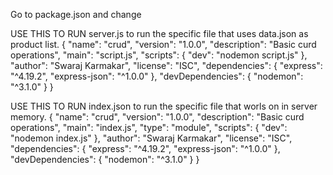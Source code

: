 Go to package.json and change 

USE THIS TO RUN server.js to run the specific file that uses data.json as product list.
{
  "name": "crud",
  "version": "1.0.0",
  "description": "Basic curd operations",
  "main": "script.js",
  "scripts": {
    "dev": "nodemon script.js"
  },
  "author": "Swaraj Karmakar",
  "license": "ISC",
  "dependencies": {
    "express": "^4.19.2",
    "express-json": "^1.0.0"
  },
  "devDependencies": {
    "nodemon": "^3.1.0"
  }
}


USE THIS TO RUN index.json to run the specific file that worls on in server memory.
{
  "name": "crud",
  "version": "1.0.0",
  "description": "Basic curd operations",
  "main": "index.js",
  "type": "module",
  "scripts": {
    "dev": "nodemon index.js"
  },
  "author": "Swaraj Karmakar",
  "license": "ISC",
  "dependencies": {
    "express": "^4.19.2",
    "express-json": "^1.0.0"
  },
  "devDependencies": {
    "nodemon": "^3.1.0"
  }
}
